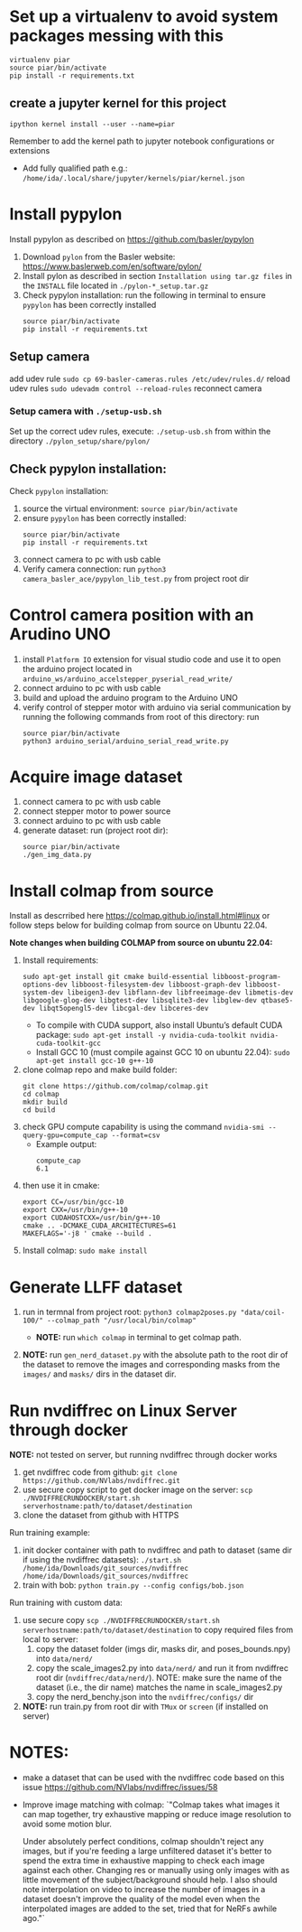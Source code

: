 # Set up a virtualenv to avoid system packages messing with this
```
virtualenv piar
source piar/bin/activate
pip install -r requirements.txt
```

## create a jupyter kernel for this project
```ipython kernel install --user --name=piar```

Remember to add the kernel path to jupyter notebook configurations or extensions
- Add fully qualified path e.g.: `/home/ida/.local/share/jupyter/kernels/piar/kernel.json`


# Install pypylon
Install pypylon as described on https://github.com/basler/pypylon
1. Download `pylon` from the Basler website: https://www.baslerweb.com/en/software/pylon/
1. Install pylon as described in section `Installation using tar.gz files` in the `INSTALL` file located in `./pylon-*_setup.tar.gz`
1. Check pypylon installation: run the following in terminal to ensure `pypylon` has been correctly installed
    ```
    source piar/bin/activate
    pip install -r requirements.txt
    ```

## Setup camera
add udev rule
`sudo cp 69-basler-cameras.rules /etc/udev/rules.d/`
reload udev rules
`sudo udevadm control --reload-rules`
reconnect camera

### Setup camera with `./setup-usb.sh`
Set up the correct udev rules, execute: `./setup-usb.sh` from within the directory `./pylon_setup/share/pylon/`

<!-- If the camera is not found during enumeration, follow instructions in `./pylon_setup/share/pylon/README`  -->

## Check pypylon installation:
Check `pypylon` installation:
1. source the virtual environment: `source piar/bin/activate`
1. ensure `pypylon` has been correctly installed:
    ```
    source piar/bin/activate
    pip install -r requirements.txt
    ```
1. connect camera to pc with usb cable
1. Verify camera connection: run `python3 camera_basler_ace/pypylon_lib_test.py` from project root dir


# Control camera position with an Arudino UNO
1. install `Platform IO` extension for visual studio code and use it to open the arduino project located in `arduino_ws/arduino_accelstepper_pyserial_read_write/`
1. connect arduino to pc with usb cable
1. build and upload the arduino program to the Arduino UNO
1. verify control of stepper motor with arduino via serial communication by running the following commands from root of this directory: run
    ```
    source piar/bin/activate
    python3 arduino_serial/arduino_serial_read_write.py
    ```

# Acquire image dataset
1. connect camera to pc with usb cable
1. connect stepper motor to power source
1. connect arduino to pc with usb cable
1. generate dataset: run (project root dir):
    ```
    source piar/bin/activate
    ./gen_img_data.py
    ```

# Install colmap from source
Install as descrribed here https://colmap.github.io/install.html#linux or follow steps below for building colmap from source on Ubuntu 22.04.

**Note changes when building COLMAP from source on ubuntu 22.04:**
1. Install requirements:
    ```
    sudo apt-get install git cmake build-essential libboost-program-options-dev libboost-filesystem-dev libboost-graph-dev libboost-system-dev libeigen3-dev libflann-dev libfreeimage-dev libmetis-dev libgoogle-glog-dev libgtest-dev libsqlite3-dev libglew-dev qtbase5-dev libqt5opengl5-dev libcgal-dev libceres-dev
    ```
    - To compile with CUDA support, also install Ubuntu’s default CUDA package:
        `sudo apt-get install -y nvidia-cuda-toolkit nvidia-cuda-toolkit-gcc`
    - Install GCC 10 (must compile against GCC 10 on ubuntu 22.04): `sudo apt-get install gcc-10 g++-10`
1. clone colmap repo and make build folder:
    ```
    git clone https://github.com/colmap/colmap.git
    cd colmap
    mkdir build
    cd build
    ```
1. check GPU compute capability is using the command `nvidia-smi --query-gpu=compute_cap --format=csv`
    - Example output:
        ```
        compute_cap
        6.1
        ```
1. then use it in cmake:
    ```
    export CC=/usr/bin/gcc-10
    export CXX=/usr/bin/g++-10
    export CUDAHOSTCXX=/usr/bin/g++-10
    cmake .. -DCMAKE_CUDA_ARCHITECTURES=61
    MAKEFLAGS='-j8 ' cmake --build .
    ```
1. Install colmap: `sudo make install`

# Generate LLFF dataset
1. run in termnal from project root: `python3 colmap2poses.py "data/coil-100/" --colmap_path "/usr/local/bin/colmap"`
    - **NOTE:** run `which colmap` in terminal to get colmap path.

1. **NOTE:** run `gen_nerd_dataset.py` with the absolute path to the root dir of the dataset to remove the images and corresponding masks from the `images/` and `masks/` dirs in the dataset dir.


# Run nvdiffrec on Linux Server through docker
**NOTE:** not tested on server, but running nvdiffrec through docker works
1. get nvdiffrec code from github: `git clone https://github.com/NVlabs/nvdiffrec.git`
1. use secure copy script to get docker image on the server: `scp ./NVDIFFRECRUNDOCKER/start.sh serverhostname:path/to/dataset/destination`
1. clone the dataset from github with HTTPS

Run training example:
1. init docker container with path to nvdiffrec and path to dataset (same dir if using the nvdiffrec datasets): `./start.sh /home/ida/Downloads/git_sources/nvdiffrec  /home/ida/Downloads/git_sources/nvdiffrec`
1. train with bob: `python train.py --config configs/bob.json`

Run training with custom data:
1. use secure copy `scp ./NVDIFFRECRUNDOCKER/start.sh serverhostname:path/to/dataset/destination` to copy required files from local to server:
    1. copy the dataset folder (imgs dir, masks dir, and poses_bounds.npy) into `data/nerd/`
    1. copy the scale_images2.py into `data/nerd/` and run it from nvdiffrec root dir (`nvdiffrec/data/nerd/`). NOTE: make sure the name of the  dataset (i.e., the dir name) matches the name in scale_images2.py
    1. copy the nerd_benchy.json into the `nvdiffrec/configs/` dir
1. **NOTE:** run train.py from root dir with `TMux` or `screen` (if installed on server)

# NOTES:
- make a dataset that can be used with the nvdiffrec code based on this issue https://github.com/NVlabs/nvdiffrec/issues/58
- Improve image matching with colmap:
    `"Colmap takes what images it can map together, try exhaustive mapping or reduce image resolution to avoid some motion blur.
    
    Under absolutely perfect conditions, colmap shouldn't reject any images, but if you're feeding a large unfiltered dataset it's better to spend the extra time in exhaustive mapping to check each image against each other. Changing res or manually using only images with as little movement of the subject/background should help. I also should note interpolation on video to increase the number of images in a dataset doesn't improve the quality of the model even when the interpolated images are added to the set, tried that for NeRFs awhile ago."`